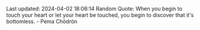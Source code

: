 Last updated: 2024-04-02 18:06:14
Random Quote: When you begin to touch your heart or let your heart be touched, you begin to discover that it's bottomless. - Pema Chödrön